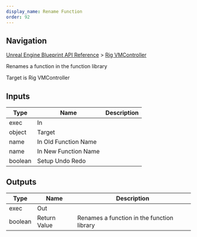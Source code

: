 ```yaml
---
display_name: Rename Function
order: 92
---
```

## Navigation

[Unreal Engine Blueprint API Reference](https://dev.epicgames.com/documentation/en-us/unreal-engine/BlueprintAPI) > [Rig VMController](https://dev.epicgames.com/documentation/en-us/unreal-engine/BlueprintAPI/RigVMController)

Renames a function in the function library

Target is Rig VMController

## Inputs

| Type | Name | Description |
| --- | --- | --- |
| exec | In |  |
| object | Target |  |
| name | In Old Function Name |  |
| name | In New Function Name |  |
| boolean | Setup Undo Redo |  |

## Outputs

| Type | Name | Description |
| --- | --- | --- |
| exec | Out |  |
| boolean | Return Value | Renames a function in the function library |
